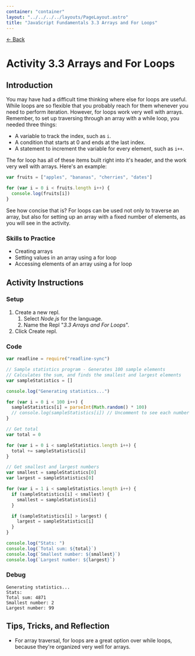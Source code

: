 ```yaml
---
container: "container"
layout: "../../../../layouts/PageLayout.astro"
title: "JavaScript Fundamentals 3.3 Arrays and For Loops"
---
```


[← Back](/courses/javascript-fundamentals/)

# Activity 3.3 Arrays and For Loops

## Introduction

You may have had a difficult time thinking where else for loops are useful. While loops are so flexible that you probably reach for them whenever you need to perform iteration. However, for loops work very well with arrays. Remember, to set up traversing through an array with a while loop, you needed three things:

- A variable to track the index, such as `i`.
- A condition that starts at 0 and ends at the last index.
- A statement to increment the variable for every element, such as `i++`.

The for loop has all of these items built right into it's header, and the work very well with arrays. Here's an example:

```js
var fruits = ["apples", "bananas", "cherries", "dates"]

for (var i = 0 i < fruits.length i++) {
  console.log(fruits[i])
}
```

See how concise that is? For loops can be used not only to traverse an array, but also for setting up an array with a fixed number of elements, as you will see in the activity.

### Skills to Practice

- Creating arrays
- Setting values in an array using a for loop
- Accessing elements of an array using a for loop

## Activity Instructions

### Setup

1. Create a new repl.
   1. Select _Node.js_ for the language.
   2. Name the Repl "_3.3 Arrays and For Loops_".
2. Click Create repl.

### Code

```javascript
var readline = require("readline-sync")

// Sample statistics program - Generates 100 sample elements
// Calculates the sum, and finds the smallest and largest elements
var sampleStatistics = []

console.log("Generating statistics...")

for (var i = 0 i < 100 i++) {
  sampleStatistics[i] = parseInt(Math.random() * 100)
  // console.log(sampleStatistics[i]) // Uncomment to see each number
}

// Get total
var total = 0

for (var i = 0 i < sampleStatistics.length i++) {
  total += sampleStatistics[i]
}

// Get smallest and largest numbers
var smallest = sampleStatistics[0]
var largest = sampleStatistics[0]

for (var i = 1 i < sampleStatistics.length i++) {
  if (sampleStatistics[i] < smallest) {
    smallest = sampleStatistics[i]
  }

  if (sampleStatistics[i] > largest) {
    largest = sampleStatistics[i]
  }
}

console.log("Stats: ")
console.log(`Total sum: ${total}`)
console.log(`Smallest number: ${smallest}`)
console.log(`Largest number: ${largest}`)
```

### Debug

```
Generating statistics...
Stats:
Total sum: 4871
Smallest number: 2
Largest number: 99
```

## Tips, Tricks, and Reflection

- For array traversal, for loops are a great option over while loops, because they're organized very well for arrays.
